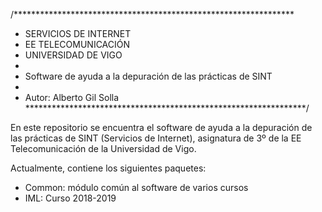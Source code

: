 /****************************************************************
 *    SERVICIOS DE INTERNET
 *    EE TELECOMUNICACIÓN
 *    UNIVERSIDAD DE VIGO
 *
 *    Software de ayuda a la depuración de las prácticas de SINT 
 *
 *    Autor: Alberto Gil Solla
 ****************************************************************/

En este repositorio se encuentra el software de ayuda a la depuración de las prácticas de SINT (Servicios de Internet), asignatura de 3º de la EE Telecomunicación de la Universidad de Vigo.

Actualmente, contiene los siguientes paquetes:

- Common: módulo común al software de varios cursos
- IML: Curso 2018-2019 
